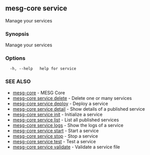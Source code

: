## mesg-core service

Manage your services

### Synopsis

Manage your services

### Options

```
  -h, --help   help for service
```

### SEE ALSO

* [mesg-core](mesg-core.md)	 - MESG Core
* [mesg-core service delete](mesg-core_service_delete.md)	 - Delete one or many services
* [mesg-core service deploy](mesg-core_service_deploy.md)	 - Deploy a service
* [mesg-core service detail](mesg-core_service_detail.md)	 - Show details of a published service
* [mesg-core service init](mesg-core_service_init.md)	 - Initialize a service
* [mesg-core service list](mesg-core_service_list.md)	 - List all published services
* [mesg-core service logs](mesg-core_service_logs.md)	 - Show the logs of a service
* [mesg-core service start](mesg-core_service_start.md)	 - Start a service
* [mesg-core service stop](mesg-core_service_stop.md)	 - Stop a service
* [mesg-core service test](mesg-core_service_test.md)	 - Test a service
* [mesg-core service validate](mesg-core_service_validate.md)	 - Validate a service file

